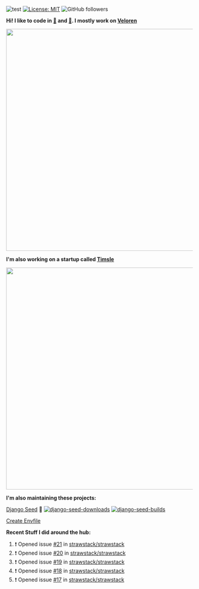 ![test](https://hits.seeyoufarm.com/api/count/incr/badge.svg?url=https://github.com/AngelOnFira)
[![License: MIT](https://img.shields.io/badge/License-MIT-yellow.svg)](https://opensource.org/licenses/MIT)
![GitHub followers](https://img.shields.io/github/followers/angelonfira?style=social)

**Hi! I like to code in [:crab:](https://www.rust-lang.org/) and [:snake:](https://www.python.org/). I mostly work on [Veloren](https://veloren.net)**

<p align="center">
  <img width="600" src="https://media.discordapp.net/attachments/444005079410802699/730566298073038949/rsz_5f0656b6aa176.png">
</p>

**I'm also working on a startup called [Timsle](https://timsle.com)**

<p align="center">
  <img width="600" src="https://media.discordapp.net/attachments/444005079410802699/730566842674053130/rsz_5f0657242abb4.png">
</p>

**I'm also maintaining these projects:**

[Django Seed](https://github.com/Brobin/django-seed)
:seedling:
[![django-seed-downloads](https://pepy.tech/badge/django-seed)](https://pepy.tech/project/django-seed)
[![django-seed-builds](https://github.com/Brobin/django-seed/workflows/Test/badge.svg)](https://github.com/Brobin/django-seed)

[Create Envfile](https://github.com/SpicyPizza/create-envfile)

**Recent Stuff I did around the hub:**

<!--START_SECTION:activity-->
1. ❗️ Opened issue [#21](https://github.com//strawstack/strawstack/issues/21) in [strawstack/strawstack](https://github.com//strawstack/strawstack)
2. ❗️ Opened issue [#20](https://github.com//strawstack/strawstack/issues/20) in [strawstack/strawstack](https://github.com//strawstack/strawstack)
3. ❗️ Opened issue [#19](https://github.com//strawstack/strawstack/issues/19) in [strawstack/strawstack](https://github.com//strawstack/strawstack)
4. ❗️ Opened issue [#18](https://github.com//strawstack/strawstack/issues/18) in [strawstack/strawstack](https://github.com//strawstack/strawstack)
5. ❗️ Opened issue [#17](https://github.com//strawstack/strawstack/issues/17) in [strawstack/strawstack](https://github.com//strawstack/strawstack)
<!--END_SECTION:activity-->
